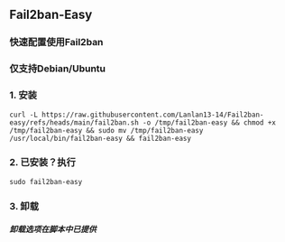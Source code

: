 ## Fail2ban-Easy
### 快速配置使用Fail2ban
### 仅支持Debian/Ubuntu
### 1. 安装
```
curl -L https://raw.githubusercontent.com/Lanlan13-14/Fail2ban-easy/refs/heads/main/fail2ban.sh -o /tmp/fail2ban-easy && chmod +x /tmp/fail2ban-easy && sudo mv /tmp/fail2ban-easy /usr/local/bin/fail2ban-easy && fail2ban-easy
```
### 2. 已安装？执行
```
sudo fail2ban-easy
```
### 3. 卸载
##### 卸载选项在脚本中已提供
